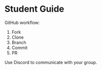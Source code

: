 # Student Guide

GitHub workflow:
1. Fork
2. Clone
3. Branch
4. Commit
5. PR

Use Discord to communicate with your group.